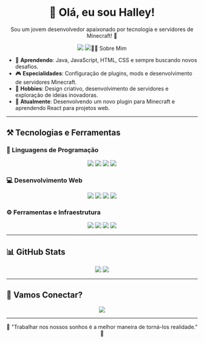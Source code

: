 <h1 align="center">👋 Olá, eu sou Halley!</h1>

<p align="center">
  Sou um jovem desenvolvedor apaixonado por tecnologia e servidores de Minecraft! 🚀
</p>

<p align="center">
  <img src="[invalid url, do not cite] />
  <img src="[invalid url, do not cite] />
  <img src="[invalid url, do not cite] />
</p>

---

## 🧑‍💻 Sobre Mim

- 🌱 **Aprendendo**: Java, JavaScript, HTML, CSS e sempre buscando novos desafios.  
- 🎮 **Especialidades**: Configuração de plugins, mods e desenvolvimento de servidores Minecraft.  
- 🎨 **Hobbies**: Design criativo, desenvolvimento de servidores e exploração de ideias inovadoras.  
- 🔭 **Atualmente**: Desenvolvendo um novo plugin para Minecraft e aprendendo React para projetos web.

---

## ⚒️ Tecnologias e Ferramentas

### 📌 Linguagens de Programação
<p align="center">
  <img src="https://img.shields.io/badge/Java-%23ED8B00.svg?style=flat&logo=openjdk&logoColor=white" />
  <img src="https://img.shields.io/badge/JavaScript-F7DF1E?style=flat&logo=javascript&logoColor=black" />
  <img src="https://img.shields.io/badge/Lua-%232C2D72.svg?style=flat&logo=lua&logoColor=white" />
  <img src="https://img.shields.io/badge/Python-3776AB?style=flat&logo=python&logoColor=white" />
</p>

### 💻 Desenvolvimento Web
<p align="center">
  <img src="https://img.shields.io/badge/HTML5-E34F26?style=flat&logo=html5&logoColor=white" />
  <img src="https://img.shields.io/badge/CSS3-1572B6?style=flat&logo=css3&logoColor=white" />
  <img src="https://img.shields.io/badge/React-%2361DAFB?style=flat&logo=react&logoColor=black" />
  <img src="https://img.shields.io/badge/Vite-646CFF?style=flat&logo=vite&logoColor=white" />
</p>

### ⚙️ Ferramentas e Infraestrutura
<p align="center">
  <img src="https://img.shields.io/badge/Node.js-6DA55F?style=flat&logo=node.js&logoColor=white" />
  <img src="https://img.shields.io/badge/Pterodactyl-%2320232a.svg?style=flat&logo=pterodactyl&logoColor=white" />
  <img src="https://img.shields.io/badge/Cloudflare-F38020?style=flat&logo=Cloudflare&logoColor=white" />
  <img src="https://img.shields.io/badge/Vercel-%23000000.svg?style=flat&logo=vercel&logoColor=white" />
</p>

---

## 📊 GitHub Stats

<p align="center">
  <img src="https://github-readme-stats.vercel.app/api?username=yOstrix&show_icons=true&theme=radical" />
  <img src="https://github-readme-stats.vercel.app/api/top-langs/?username=yOstrix&layout=compact" />
</p>

---

## 🚀 Vamos Conectar?

<p align="center">
  <a href="[invalid url, do not cite] target="_blank">
    <img src="https://img.shields.io/badge/Discord-5865F2?style=for-the-badge&logo=discord&logoColor=white" />
  </a>
</p>

---

<p align="center">
  🌟 "Trabalhar nos nossos sonhos é a melhor maneira de torná-los realidade." 🌟
</p>
